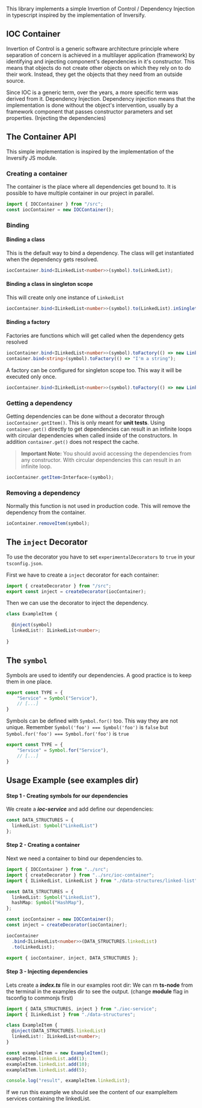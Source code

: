 
This library implements a simple Invertion of Control / Dependency Injection in typescript inspired by the implementation of Inversify.

## IOC Container

Invertion of Control is a generic software architecture principle where separation of concern is achieved in a multilayer application (framework)
by identifying and injecting component's dependencies in it's constructor.
This means that objects do not create other objects on which they rely on to do their work. Instead, they get the objects that they need from an outside source.

Since IOC is a generic term, over the years, a more specific term was derived from it. Dependency Injection.
Dependency injection means that the implementation is done without the object's intervention, usually by a framework component that passes constructor parameters and set properties. (Injecting the dependencies) 

## The Container API

This simple implementation is inspired by the implementation of the Inversify JS module.
### Creating a container

The container is the place where all dependencies get bound to. It is possible to have
multiple container in our project in parallel.

```ts
import { IOCContainer } from "/src";
const iocContainer = new IOCContainer();
```

### Binding

#### Binding a class

This is the default way to bind a dependency. The class will get instantiated when the
dependency gets resolved.

```ts
iocContainer.bind<ILinkedList<number>>(symbol).to(LinkedList);
```

#### Binding a class in singleton scope

This will create only one instance of `LinkedList`

```ts
iocContainer.bind<ILinkedList<number>>(symbol).to(LinkedList).inSingletonScope();
```

#### Binding a factory

Factories are functions which will get called when the dependency gets resolved 

```ts
iocContainer.bind<ILinkedList<number>>(symbol).toFactory(() => new LinkedList<number>());
container.bind<string>(symbol).toFactory(() => "I'm a string");
```

A factory can be configured for singleton scope too. This way it will be executed only once.

```ts
iocContainer.bind<ILinkedList<number>>(symbol).toFactory(() => new LinkedList<number>()).inSingletonScope();
```

### Getting a dependency

Getting dependencies can be done without a decorator through `iocContainer.getItem()`. This is only meant for **unit tests**.
Using `container.get()`
directly to get dependencies can result in an infinite loops with circular dependencies when called inside of
the constructors. In addition `container.get()` does not respect the cache. 

> **Important Note:**  You should avoid accessing the dependencies from any constructor. With circular dependencies
> this can result in an infinite loop. 
 
```ts
iocContainer.getItem<Interface>(symbol);
```

### Removing a dependency

Normally this function is not used in production code. This will remove the
dependency from the container. 

```ts
ioContainer.removeItem(symbol);
```

## The `inject` Decorator

To use the decorator you have to set `experimentalDecorators` to `true`
in your `tsconfig.json`.

First we have to create a `inject` decorator for each container: 

```ts
import { createDecorator } from "/src";
export const inject = createDecorator(iocContainer);
```

Then we can use the decorator to inject the dependency.

```ts
class ExampleItem {

  @inject(symbol)
  linkedList!: ILinkedList<number>;
  
}
```

## The `symbol`

Symbols are used to identify our dependencies. A good practice is to keep them in one place.

```ts
export const TYPE = {
    "Service" = Symbol("Service"),
    // [...]
}
```

Symbols can be defined with `Symbol.for()` too. This way they are not unique.
Remember `Symbol('foo') === Symbol('foo')` is `false` but
`Symbol.for('foo') === Symbol.for('foo')` is `true`

```ts
export const TYPE = {
    "Service" = Symbol.for("Service"),
    // [...]
}
```

## Usage Example (see examples dir)


#### Step 1 - Creating symbols for our dependencies

We create a ***ioc-service*** and add define our dependencies:
```ts
const DATA_STRUCTURES = {
  linkedList: Symbol("LinkedList")
};
```

#### Step 2 - Creating a container

Next we need a container to bind our dependencies to.

```ts
import { IOCContainer } from "../src";
import { createDecorator } from "../src/ioc-container";
import { ILinkedList, LinkedList } from "./data-structures/linked-list";

const DATA_STRUCTURES = {
  linkedList: Symbol("LinkedList"),
  hashMap: Symbol("HashMap"),
};

const iocContainer = new IOCContainer();
const inject = createDecorator(iocContainer);

iocContainer
  .bind<ILinkedList<number>>(DATA_STRUCTURES.linkedList)
  .to(LinkedList);

export { iocContainer, inject, DATA_STRUCTURES };
```

#### Step 3 - Injecting dependencies

Lets create a ***index.ts*** file in our examples root dir:
We can rn **ts-node** from the terminal in the examples dir to see the output.
(change **module** flag in tsconfig to commonjs first)
 
```ts
import { DATA_STRUCTURES, inject } from "./ioc-service";
import { ILinkedList } from "./data-structures";

class ExampleItem {
  @inject(DATA_STRUCTURES.linkedList)
  linkedList!: ILinkedList<number>;
}

const exampleItem = new ExampleItem();
exampleItem.linkedList.add(1);
exampleItem.linkedList.add(10);
exampleItem.linkedList.add(5);

console.log("result", exampleItem.linkedList);
```

If we run this example we should see the content of our exampleItem services containing the linkedList.
